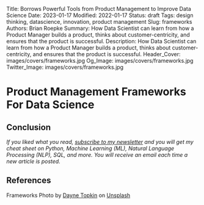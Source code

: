 Title: Borrows Powerful Tools from Product Management to Improve Data Science
Date: 2023-01-17
Modified: 2022-01-17
Status: draft
Tags: design thinking, datascience, innovation, product management
Slug: frameworks
Authors: Brian Roepke
Summary: How Data Scientist can learn from how a Product Manager builds a product, thinks about customer-centricity, and ensures that the product is successful.
Description: How Data Scientist can learn from how a Product Manager builds a product, thinks about customer-centricity, and ensures that the product is successful.
Header_Cover: images/covers/frameworks.jpg
Og_Image: images/covers/frameworks.jpg
Twitter_Image: images/covers/frameworks.jpg

# Product Management Frameworks For Data Science



## Conclusion



*If you liked what you read, [subscribe to my newsletter](https://campaign.dataknowsall.com/subscribe) and you will get my cheat sheet on Python, Machine Learning (ML), Natural Language Processing (NLP), SQL, and more. You will receive an email each time a new article is posted.*

## References

Frameworks Photo by <a href="https://unsplash.com/@dtopkin1?utm_source=unsplash&utm_medium=referral&utm_content=creditCopyText">Dayne Topkin</a> on <a href="https://unsplash.com/photos/Sk-C-om9Jz8?utm_source=unsplash&utm_medium=referral&utm_content=creditCopyText">Unsplash</a>
    